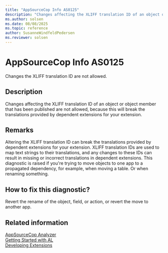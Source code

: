 ```yaml
---
title: "AppSourceCop Info AS0125"
description: "Changes affecting the XLIFF translation ID of an object or object member that has been published are not allowed, because this will break the translations provided by dependent extensions for your extension."
ms.author: solsen
ms.date: 08/08/2025
ms.topic: reference
author: SusanneWindfeldPedersen
ms.reviewer: solsen
---
```

[//]: # (START>DO_NOT_EDIT)
[//]: # (IMPORTANT:Do not edit any of the content between here and the END>DO_NOT_EDIT.)
[//]: # (Any modifications should be made in the .xml files in the ModernDev repo.)
# AppSourceCop Info AS0125
Changes the XLIFF translation ID are not allowed.

## Description
Changes affecting the XLIFF translation ID of an object or object member that has been published are not allowed, because this will break the translations provided by dependent extensions for your extension.

[//]: # (IMPORTANT: END>DO_NOT_EDIT)

## Remarks

Altering the XLIFF translation ID can break the translations provided by dependent extensions for your extension. XLIFF translation IDs are used to map text strings to their translations, and any changes to these IDs can result in missing or incorrect translations in dependent extensions. This diagnostic is raised if you're trying to move objects to one app to a propagated dependency, for example, when moving a table. Or when renaming something.

## How to fix this diagnostic?

Revert the rename of the object, field, or action, or revert the move to another app.

## Related information

[AppSourceCop Analyzer](appsourcecop.md)  
[Getting Started with AL](../devenv-get-started.md)  
[Developing Extensions](../devenv-dev-overview.md)  